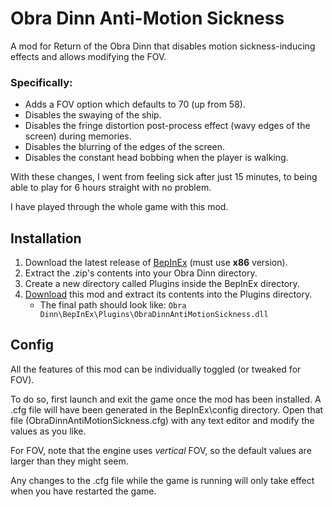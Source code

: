 # Obra Dinn Anti-Motion Sickness

A mod for Return of the Obra Dinn that disables motion sickness-inducing effects and allows modifying the FOV.

### Specifically:
- Adds a FOV option which defaults to 70 (up from 58).
- Disables the swaying of the ship.
- Disables the fringe distortion post-process effect (wavy edges of the screen) during memories.
- Disables the blurring of the edges of the screen.
- Disables the constant head bobbing when the player is walking.

With these changes, I went from feeling sick after just 15 minutes, to being able to play for 6 hours straight with no problem.

I have played through the whole game with this mod.

## Installation
1. Download the latest release of [BepInEx](https://github.com/BepInEx/BepInEx/releases) (must use **x86** version).
2. Extract the .zip's contents into your Obra Dinn directory.
3. Create a new directory called Plugins inside the BepInEx directory.
4. [Download](https://github.com/Jobus0/ObraDinn-AntiMotionSickness/releases/latest) this mod and extract its contents into the Plugins directory.
    - The final path should look like: `Obra Dinn\BepInEx\Plugins\ObraDinnAntiMotionSickness.dll`

## Config
All the features of this mod can be individually toggled (or tweaked for FOV).

To do so, first launch and exit the game once the mod has been installed. A .cfg file will have been generated in the BepInEx\config directory. Open that file (ObraDinnAntiMotionSickness.cfg) with any text editor and modify the values as you like.

For FOV, note that the engine uses *vertical* FOV, so the default values are larger than they might seem.

Any changes to the .cfg file while the game is running will only take effect when you have restarted the game.
